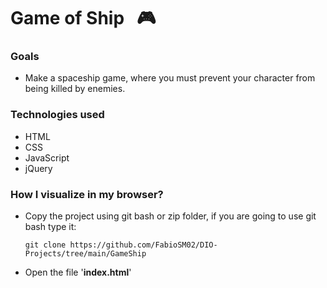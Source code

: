 # **Game of Ship** ​ ​ :video_game:

### Goals

- Make a spaceship game, where you must prevent your character from being killed by enemies.

### Technologies used

- HTML
- CSS
- JavaScript
- jQuery

### How I visualize in my browser?

- Copy the project using git bash or zip folder, if you are going to use git bash type it:

   ```git clone https://github.com/FabioSM02/DIO-Projects/tree/main/GameShip ```

- Open the file '**index.html**'